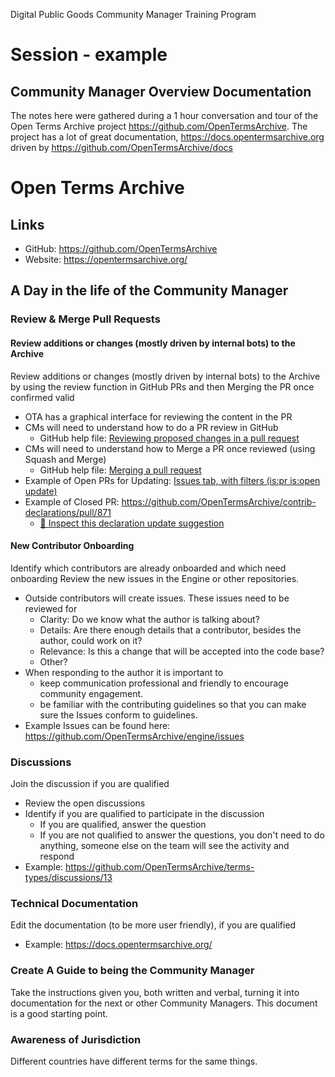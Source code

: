 Digital Public Goods Community Manager Training Program
# Session - example
## Community Manager Overview Documentation
The notes here were gathered during a 1 hour conversation and tour of the Open Terms Archive project https://github.com/OpenTermsArchive.  The project has a lot of great documentation, https://docs.opentermsarchive.org driven by https://github.com/OpenTermsArchive/docs

# Open Terms Archive

## Links
* GitHub: https://github.com/OpenTermsArchive
* Website: https://opentermsarchive.org/

## A Day in the life of the Community Manager

### Review & Merge Pull Requests
#### Review additions or changes (mostly driven by internal bots) to the Archive
Review additions or changes (mostly driven by internal bots) to the Archive by using the review function in GitHub PRs and then Merging the PR once confirmed valid
- OTA has a graphical interface for reviewing the content in the PR
- CMs will need to understand how to do a PR review in GitHub
  - GitHub help file: [Reviewing proposed changes in a pull request](https://docs.github.com/en/pull-requests/collaborating-with-pull-requests/reviewing-changes-in-pull-requests/reviewing-proposed-changes-in-a-pull-request)
- CMs will need to understand how to Merge a PR once reviewed (using Squash and Merge)
  - GitHub help file: [Merging a pull request](https://docs.github.com/en/pull-requests/collaborating-with-pull-requests/incorporating-changes-from-a-pull-request/merging-a-pull-request)  
- Example of Open PRs for Updating: [Issues tab, with filters (is:pr is:open update)](https://github.com/OpenTermsArchive/contrib-declarations/pulls?q=is%3Apr+is%3Aopen+update)
- Example of Closed PR: https://github.com/OpenTermsArchive/contrib-declarations/pull/871
  - [🔎 Inspect this declaration update suggestion](https://contribute.opentermsarchive.org/service?destination=OpenTermsArchive%2Fcontrib-declarations&expertMode=true&json=%7B%22name%22%3A%22TikTok%22%2C%22documents%22%3A%7B%22Privacy%20Policy%22%3A%7B%22fetch%22%3A%22https%3A%2F%2Fwww.tiktok.com%2Flegal%2Fpage%2Feea%2Fprivacy-policy%2Fen%22%2C%22select%22%3A%5B%22%23policy-card%20.content%22%5D%7D%7D%7D&step=2&expertMode=true)

#### New Contributor Onboarding
Identify which contributors are already onboarded and which need onboarding
Review the new issues in the Engine or other repositories. 
- Outside contributors will create issues. These issues need to be reviewed for
  - Clarity: Do we know what the author is talking about?
  - Details: Are there enough details that a contributor, besides the author, could work on it?
  - Relevance: Is this a change that will be accepted into the code base?
  - Other?
- When responding to the author it is important to 
  - keep communication professional and friendly to encourage community engagement.
  - be familiar with the contributing guidelines so that you can make sure the Issues conform to guidelines.
- Example Issues can be found here: https://github.com/OpenTermsArchive/engine/issues

### Discussions
Join the discussion if you are qualified
- Review the open discussions
- Identify if you are qualified to participate in the discussion   
  - If you are qualified, answer the question 
  - If you are not qualified to answer the questions, you don't need to do anything, someone else on the team will see the activity and respond 
- Example: https://github.com/OpenTermsArchive/terms-types/discussions/13

### Technical Documentation
Edit the documentation (to be more user friendly), if you are qualified
- Example: https://docs.opentermsarchive.org/

### Create A Guide to being the Community Manager
Take the instructions given you, both written and verbal, turning it into documentation for the next or other Community Managers.  This document is a good starting point.

### Awareness of Jurisdiction
Different countries have different terms for the same things.
